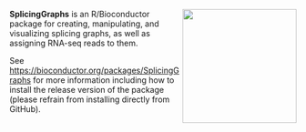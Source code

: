 [<img src="https://www.bioconductor.org/images/logo/jpg/bioconductor_logo_rgb.jpg" width="200" align="right"/>](https://bioconductor.org/)

**SplicingGraphs** is an R/Bioconductor package for creating, manipulating, and visualizing splicing graphs, as well as assigning RNA-seq reads to them.

See https://bioconductor.org/packages/SplicingGraphs for more information including how to install the release version of the package (please refrain from installing directly from GitHub).

